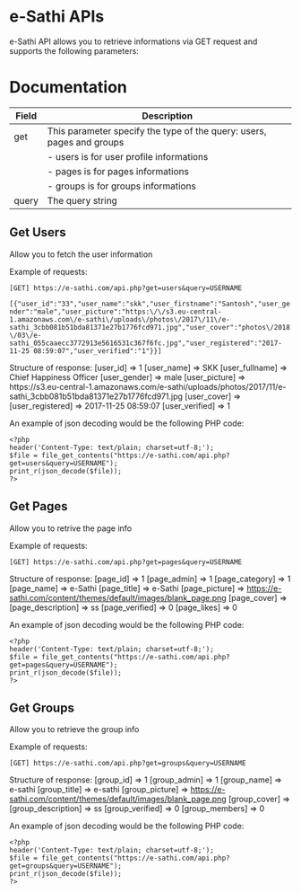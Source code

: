 # e-Sathi APIs
  e-Sathi API allows you to retrieve informations via GET request and supports the following parameters:

# Documentation

|Field     |	Description  |	
| ------------- | ------------- | 
|get |	This parameter specify the type of the query: users, pages and groups |
||        - users is for user profile informations|
||        - pages is for pages informations|
||        - groups is for groups informations | 
|query |	The query string |	

## Get Users
Allow you to fetch the user information

Example of requests:
```
[GET] https://e-sathi.com/api.php?get=users&query=USERNAME
```

```[{"user_id":"33","user_name":"skk","user_firstname":"Santosh","user_gender":"male","user_picture":"https:\/\/s3.eu-central-1.amazonaws.com\/e-sathi\/uploads\/photos\/2017\/11\/e-sathi_3cbb081b51bda81371e27b1776fcd971.jpg","user_cover":"photos\/2018\/03\/e-sathi_055caaecc3772913e5616531c367f6fc.jpg","user_registered":"2017-11-25 08:59:07","user_verified":"1"}}]```

Structure of response:
[user_id] => 1
[user_name] => SKK
[user_fullname] => Chief Happiness Officer
[user_gender] => male
[user_picture] => https:\/\/s3.eu-central-1.amazonaws.com\/e-sathi\/uploads\/photos\/2017\/11\/e-sathi_3cbb081b51bda81371e27b1776fcd971.jpg
[user_cover] =>
[user_registered] => 2017-11-25 08:59:07
[user_verified] => 1

An example of json decoding would be the following PHP code:
```
<?php
header('Content-Type: text/plain; charset=utf-8;');
$file = file_get_contents("https://e-sathi.com/api.php?get=users&query=USERNAME");
print_r(json_decode($file));
?>
```

## Get Pages
  Allow you to retrive the page info

Example of requests:
```
[GET] https://e-sathi.com/api.php?get=pages&query=USERNAME
```

Structure of response:
[page_id] => 1
[page_admin] => 1
[page_category] => 1
[page_name] => e-Sathi
[page_title] => e-Sathi
[page_picture] => https://e-sathi.com/content/themes/default/images/blank_page.png
[page_cover] =>
[page_description] => ss
[page_verified] => 0
[page_likes] => 0

An example of json decoding would be the following PHP code:
```
<?php
header('Content-Type: text/plain; charset=utf-8;');
$file = file_get_contents("https://e-sathi.com/api.php?get=pages&query=USERNAME");
print_r(json_decode($file));
?>
```

## Get Groups
  Allow you to retrieve the group info

Example of requests:
```
[GET] https://e-sathi.com/api.php?get=groups&query=USERNAME
```

Structure of response:
[group_id] => 1
[group_admin] => 1
[group_name] => e-sathi
[group_title] => e-sathi
[group_picture] => https://e-sathi.com/content/themes/default/images/blank_page.png
[group_cover] =>
[group_description] => ss
[group_verified] => 0
[group_members] => 0

An example of json decoding would be the following PHP code:
```
<?php
header('Content-Type: text/plain; charset=utf-8;');
$file = file_get_contents("https://e-sathi.com/api.php?get=groups&query=USERNAME");
print_r(json_decode($file));
?>
```
